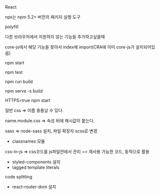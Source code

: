 React

npx는 npm 5.2+ 버전의 패키지 실행 도구



polyfill

다른 브라우저에서 지원하지 않는 기능을 추가하고싶을때

core-js에서 해당 기능을 찾아서 index에 import(CRA에 이미 core-js가 설치되어있음)



npm start

npm test

npm run build



npm serve -s build

HTTPS=true npm start



일반 css => 이름 충돌날 수 있다.

name.module.css => 속성 뒤에 해시값이 붙는다.

sass => node-sass 설치,  파일 확장자 scss로 변경

- classnames 모듈

css-in-js => css코드를 js파일안에서 관리 => 재사용 가능한 코드, 동적으로 활용

- styled-components 설치
- tagged template literals



code splitting

- react-router-dom 설치

 